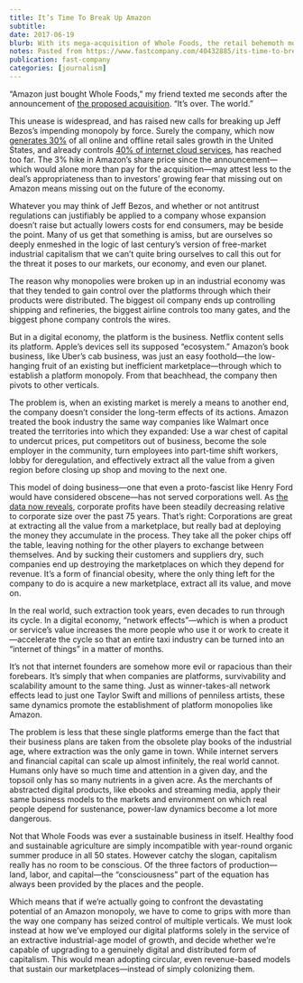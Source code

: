 ```yaml
---
title: It’s Time To Break Up Amazon
subtitle: 
date: 2017-06-19
blurb: With its mega-acquisition of Whole Foods, the retail behemoth moves to suck the value out of yet another market, writes Douglas Rushkoff.
notes: Pasted from https://www.fastcompany.com/40432885/its-time-to-break-up-amazon
publication: fast-company
categories: [journalism]
---
```


“Amazon just bought Whole Foods,” my friend texted me seconds after the announcement of [the proposed acquisition](https://news.fastcompany.com/report-amazon-is-buying-whole-foods-4040976). “It’s over. The world.”

This unease is widespread, and has raised new calls for breaking up Jeff Bezos’s impending monopoly by force. Surely the company, which now [generates 30%](https://www.theatlantic.com/technology/archive/2017/06/when-exactly-does-amazon-become-a-monopoly/530616/) of all online and offline retail sales growth in the United States, and already controls [40% of internet cloud services](https://www.channele2e.com/channel-partners/csps/cloud-market-share-2017-amazon-microsoft-ibm-google/), has reached too far. The 3% hike in Amazon’s share price since the announcement—which would alone more than pay for the acquisition—may attest less to the deal’s appropriateness than to investors’ growing fear that missing out on Amazon means missing out on the future of the economy.

Whatever you may think of Jeff Bezos, and whether or not antitrust regulations can justifiably be applied to a company whose expansion doesn’t raise but actually lowers costs for end consumers, may be beside the point. Many of us get that something is amiss, but are ourselves so deeply enmeshed in the logic of last century’s version of free-market industrial capitalism that we can’t quite bring ourselves to call this out for the threat it poses to our markets, our economy, and even our planet.

The reason why monopolies were broken up in an industrial economy was that they tended to gain control over the platforms through which their products were distributed. The biggest oil company ends up controlling shipping and refineries, the biggest airline controls too many gates, and the biggest phone company controls the wires.

But in a digital economy, the platform is the business. Netflix content sells its platform. Apple’s devices sell its supposed “ecosystem.” Amazon’s book business, like Uber’s cab business, was just an easy foothold—the low-hanging fruit of an existing but inefficient marketplace—through which to establish a platform monopoly. From that beachhead, the company then pivots to other verticals.

The problem is, when an existing market is merely a means to another end, the company doesn’t consider the long-term effects of its actions. Amazon treated the book industry the same way companies like Walmart once treated the territories into which they expanded: Use a war chest of capital to undercut prices, put competitors out of business, become the sole employer in the community, turn employees into part-time shift workers, lobby for deregulation, and effectively extract all the value from a given region before closing up shop and moving to the next one.

This model of doing business—one that even a proto-fascist like Henry Ford would have considered obscene—has not served corporations well. As [the data now reveals](https://www.forbes.com/sites/stevedenning/2016/12/15/shift-index-2016-shows-continuing-decline-in-performance-of-us-firms/#22520b62386c), corporate profits have been steadily decreasing relative to corporate size over the past 75 years. That’s right: Corporations are great at extracting all the value from a marketplace, but really bad at deploying the money they accumulate in the process. They take all the poker chips off the table, leaving nothing for the other players to exchange between themselves. And by sucking their customers and suppliers dry, such companies end up destroying the marketplaces on which they depend for revenue. It’s a form of financial obesity, where the only thing left for the company to do is acquire a new marketplace, extract all its value, and move on.

In the real world, such extraction took years, even decades to run through its cycle. In a digital economy, “network effects”—which is when a product or service’s value increases the more people who use it or work to create it —accelerate the cycle so that an entire taxi industry can be turned into an “internet of things” in a matter of months.

It’s not that internet founders are somehow more evil or rapacious than their forebears. It’s simply that when companies are platforms, survivability and scalability amount to the same thing. Just as winner-takes-all network effects lead to just one Taylor Swift and millions of penniless artists, these same dynamics promote the establishment of platform monopolies like Amazon.

The problem is less that these single platforms emerge than the fact that their business plans are taken from the obsolete play books of the industrial age, where extraction was the only game in town. While internet servers and financial capital can scale up almost infinitely, the real world cannot. Humans only have so much time and attention in a given day, and the topsoil only has so many nutrients in a given acre. As the merchants of abstracted digital products, like ebooks and streaming media, apply their same business models to the markets and environment on which real people depend for sustenance, power-law dynamics become a lot more dangerous.

Not that Whole Foods was ever a sustainable business in itself. Healthy food and sustainable agriculture are simply incompatible with year-round organic summer produce in all 50 states. However catchy the slogan, capitalism really has no room to be conscious. Of the three factors of production—land, labor, and capital—the “consciousness” part of the equation has always been provided by the places and the people.

Which means that if we’re actually going to confront the devastating potential of an Amazon monopoly, we have to come to grips with more than the way one company has seized control of multiple verticals. We must look instead at how we’ve employed our digital platforms solely in the service of an extractive industrial-age model of growth, and decide whether we’re capable of upgrading to a genuinely digital and distributed form of capitalism. This would mean adopting circular, even revenue-based models that sustain our marketplaces—instead of simply colonizing them.

